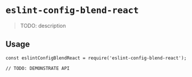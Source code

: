 # `eslint-config-blend-react`

> TODO: description

## Usage

```
const eslintConfigBlendReact = require('eslint-config-blend-react');

// TODO: DEMONSTRATE API
```
